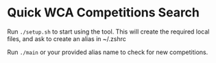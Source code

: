 # Quick WCA Competitions Search


Run `./setup.sh` to start using the tool. This will create the required local files, and ask to create an alias in ~/.zshrc

Run `./main` or your provided alias name to check for new competitions.
